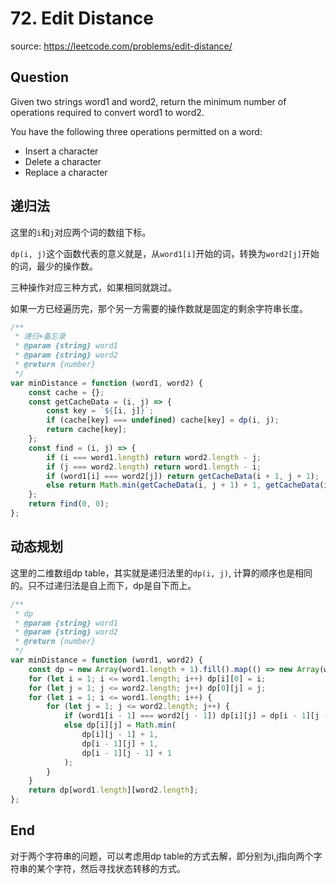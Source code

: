 # 72. Edit Distance

source: <https://leetcode.com/problems/edit-distance/>

## Question

Given two strings word1 and word2, return the minimum number of operations required to convert word1 to word2.

You have the following three operations permitted on a word:

- Insert a character
- Delete a character
- Replace a character

## 递归法

这里的`i`和`j`对应两个词的数组下标。

`dp(i, j)`这个函数代表的意义就是，从`word1[i]`开始的词，转换为`word2[j]`开始的词，最少的操作数。

三种操作对应三种方式，如果相同就跳过。

如果一方已经遍历完，那个另一方需要的操作数就是固定的剩余字符串长度。

```js
/**
 * 递归+备忘录
 * @param {string} word1
 * @param {string} word2
 * @return {number}
 */
var minDistance = function (word1, word2) {
    const cache = {};
    const getCacheData = (i, j) => {
        const key = `${[i, j]}`;
        if (cache[key] === undefined) cache[key] = dp(i, j);
        return cache[key];
    };
    const find = (i, j) => {
        if (i === word1.length) return word2.length - j;
        if (j === word2.length) return word1.length - i;
        if (word1[i] === word2[j]) return getCacheData(i + 1, j + 1);
        else return Math.min(getCacheData(i, j + 1) + 1, getCacheData(i + 1, j) + 1, getCacheData(i + 1, j + 1) + 1);
    };
    return find(0, 0);
};
```

## 动态规划

这里的二维数组dp table，其实就是递归法里的`dp(i, j)`, 计算的顺序也是相同的。只不过递归法是自上而下，dp是自下而上。

```js
/**
 * dp
 * @param {string} word1
 * @param {string} word2
 * @return {number}
 */
var minDistance = function (word1, word2) {
    const dp = new Array(word1.length + 1).fill().map(() => new Array(word2.length + 1).fill(0));
    for (let i = 1; i <= word1.length; i++) dp[i][0] = i;
    for (let j = 1; j <= word2.length; j++) dp[0][j] = j;
    for (let i = 1; i <= word1.length; i++) {
        for (let j = 1; j <= word2.length; j++) {
            if (word1[i - 1] === word2[j - 1]) dp[i][j] = dp[i - 1][j - 1];
            else dp[i][j] = Math.min(
                dp[i][j - 1] + 1,
                dp[i - 1][j] + 1,
                dp[i - 1][j - 1] + 1
            );
        }
    }
    return dp[word1.length][word2.length];
};
```

## End

对于两个字符串的问题，可以考虑用dp table的方式去解，即分别为i,j指向两个字符串的某个字符，然后寻找状态转移的方式。